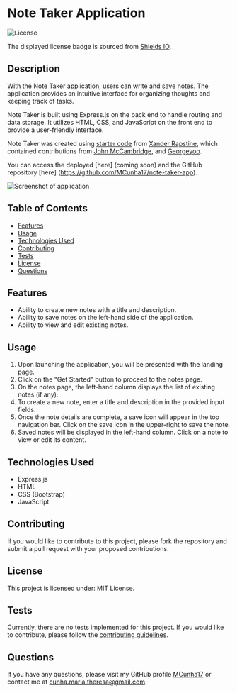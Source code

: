 # Note Taker Application

![License](https://img.shields.io/badge/license-MIT%20License-blue.svg)

The displayed license badge is sourced from <a href="https://shields.io/category/license">Shields IO</a>.

## Description
With the Note Taker application, users can write and save notes. The application provides an intuitive interface for organizing thoughts and keeping track of tasks.

Note Taker is built using Express.js on the back end to handle routing and data storage. It utilizes HTML, CSS, and JavaScript on the front end to provide a user-friendly interface.

Note Taker was created using [starter code](https://github.com/coding-boot-camp/miniature-eureka) from [Xander Rapstine](https://github.com/Xandromus), which contained contributions from <a href="https://github.com/nol166">John McCambridge</a>, and <a href="https://github.com/Georgeyoo">Georgeyoo</a>.

You can access the deployed [here] (coming soon) and the GitHub repository [here] (https://github.com/MCunha17/note-taker-app).

![Screenshot of application](/)

## Table of Contents
* [Features](#features)
* [Usage](#usage)
* [Technologies Used](#technologies-used)
* [Contributing](#contributing)
* [Tests](#tests)
* [License](#license)
* [Questions](#questions)

## Features
* Ability to create new notes with a title and description.
* Ability to save notes on the left-hand side of the application.
* Ability to view and edit existing notes.

## Usage
1. Upon launching the application, you will be presented with the landing page.
2. Click on the "Get Started" button to proceed to the notes page.
3. On the notes page, the left-hand column displays the list of existing notes (if any).
4. To create a new note, enter a title and description in the provided input fields.
5. Once the note details are complete, a save icon will appear in the top navigation bar. Click on the save icon in the upper-right to save the note.
6. Saved notes will be displayed in the left-hand column. Click on a note to view or edit its content.

## Technologies Used
* Express.js
* HTML
* CSS (Bootstrap)
* JavaScript

## Contributing
If you would like to contribute to this project, please fork the repository and submit a pull request with your proposed contributions.

## License
This project is licensed under: MIT License.

## Tests
Currently, there are no tests implemented for this project. If you would like to contribute, please follow the [contributing guidelines](#contributing).

## Questions
If you have any questions, please visit my GitHub profile [MCunha17](https://github.com/MCunha17) or contact me at cunha.maria.theresa@gmail.com.